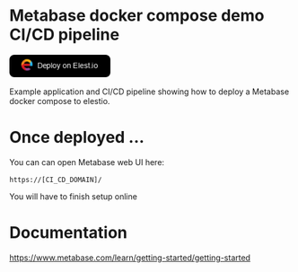 # Metabase docker compose demo CI/CD pipeline


<a href="https://dash.elest.io/deploy?source=cicd&social=dockerCompose&url=https://github.com/elestio-examples/metabase"><img src="deploy-on-elestio.png" alt="Deploy on Elest.io" width="180px" /></a>

Example application and CI/CD pipeline showing how to deploy a Metabase docker compose to elestio.


# Once deployed ...

You can can open Metabase web UI here:

    https://[CI_CD_DOMAIN]/

You will have to finish setup online

# Documentation

https://www.metabase.com/learn/getting-started/getting-started